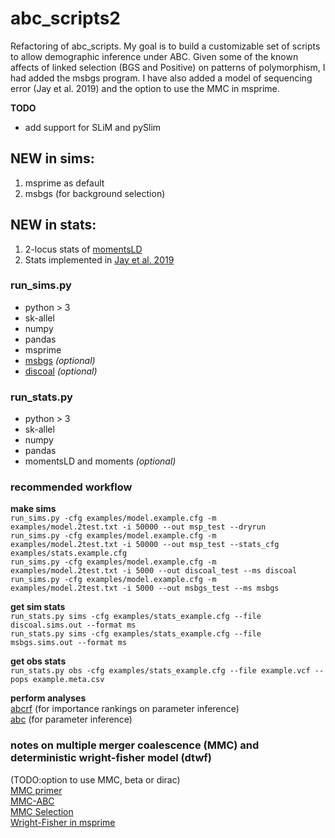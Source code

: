 # abc_scripts2
Refactoring of abc_scripts.
My goal is to build a customizable set of scripts to allow demographic inference under ABC. Given some of the known affects of linked selection (BGS and Positive) on patterns of polymorphism, I had added the msbgs program. I have also added a model of sequencing error (Jay et al. 2019) and the option to use the MMC in msprime.

**TODO**
* add support for SLiM and pySlim

## NEW in sims: 
1. msprime as default
2. msbgs (for background selection)

## NEW in stats: 
1. 2-locus stats of [momentsLD](https://bitbucket.org/simongravel/moments/src/LD/)
2. Stats implemented in [Jay et al. 2019](https://doi.org/10.1093/molbev/msz038)

### run_sims.py
 * python > 3  
 * sk-allel   
 * numpy  
 * pandas  
 * msprime  
 * [msbgs](https://zeng-lab.group.shef.ac.uk/wordpress/?page_id=28) *(optional)*
 * [discoal](https://github.com/kr-colab/discoal) *(optional)*

### run_stats.py
 * python > 3
 * sk-allel
 * numpy
 * pandas  
 * momentsLD and moments *(optional)*

### recommended workflow
**make sims**  
`run_sims.py -cfg examples/model.example.cfg -m examples/model.2test.txt -i 50000 --out msp_test --dryrun`  
`run_sims.py -cfg examples/model.example.cfg -m examples/model.2test.txt -i 50000 --out msp_test --stats_cfg examples/stats.example.cfg`  
`run_sims.py -cfg examples/model.example.cfg -m examples/model.2test.txt -i 5000 --out discoal_test --ms discoal`  
`run_sims.py -cfg examples/model.example.cfg -m examples/model.2test.txt -i 5000 --out msbgs_test --ms msbgs`  

**get sim stats**  
`run_stats.py sims -cfg examples/stats_example.cfg --file discoal.sims.out --format ms`  
`run_stats.py sims -cfg examples/stats_example.cfg --file msbgs.sims.out --format ms`  

**get obs stats**  
`run_stats.py obs -cfg examples/stats_example.cfg --file example.vcf --pops example.meta.csv`  

**perform analyses**  
[abcrf](https://cran.r-project.org/web/packages/abcrf/index.html) (for importance rankings on parameter inference)       
[abc](https://cran.r-project.org/web/packages/abc/vignettes/abcvignette.pdf) (for parameter inference)   

### notes on multiple merger coalescence (MMC) and deterministic wright-fisher model (dtwf)
(TODO:option to use MMC, beta or dirac)  
[MMC primer](https://pubmed.ncbi.nlm.nih.gov/24750385/)  
[MMC-ABC](https://pubmed.ncbi.nlm.nih.gov/30651284/)  
[MMC Selection](https://pubmed.ncbi.nlm.nih.gov/32396636/)  
[Wright-Fisher in msprime](https://www.biorxiv.org/content/10.1101/674440v1)

